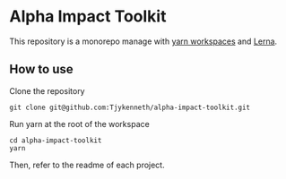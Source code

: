 # Alpha Impact Toolkit

This repository is a monorepo manage with [yarn workspaces](https://classic.yarnpkg.com/en/docs/workspaces/) and [Lerna](https://lerna.js.org/). 

<!--- ## Packages

- [pancake-uikit](https://github.com/pancakeswap/pancake-toolkit/tree/master/packages/pancake-uikit) : React components used to build the Pancake UI
- [eslint-config-pancake](https://github.com/pancakeswap/pancake-toolkit/tree/master/packages/eslint-config-pancake) : An ESLint config for pancake, with Typescript and Prettier support
--->
## How to use

Clone the repository 

```
git clone git@github.com:Tjykenneth/alpha-impact-toolkit.git
```

Run yarn at the root of the workspace

```
cd alpha-impact-toolkit
yarn
```

Then, refer to the readme of each project.
